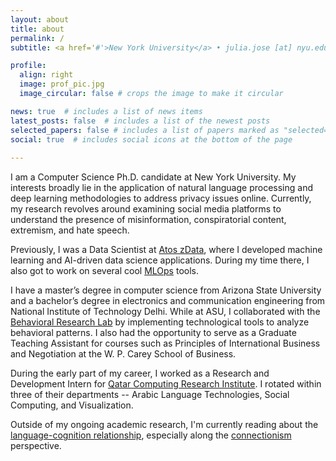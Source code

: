 ```yaml
---
layout: about
title: about
permalink: /
subtitle: <a href='#'>New York University</a> • julia.jose [at] nyu.edu

profile:
  align: right
  image: prof_pic.jpg
  image_circular: false # crops the image to make it circular

news: true  # includes a list of news items
latest_posts: false  # includes a list of the newest posts
selected_papers: false # includes a list of papers marked as "selected={true}"
social: true  # includes social icons at the bottom of the page
  
---
```


I am a Computer Science Ph.D. candidate at New York University. My interests broadly lie in the application of natural language processing and deep learning methodologies to address privacy issues online. Currently, my research revolves around examining social media platforms to understand the presence of misinformation, conspiratorial content, extremism, and hate speech.

Previously, I was a Data Scientist at [Atos zData](https://zdatainc.com/), where I developed machine learning and AI-driven data science applications. During my time there, I also got to work on several cool [MLOps](https://www.kubeflow.org/) tools.


I have a master’s degree in computer science from Arizona State University and a bachelor’s degree in electronics and communication engineering from National Institute of Technology Delhi. While at ASU, I collaborated with the [Behavioral Research Lab](https://wpcarey.asu.edu/marketing-degrees/research-lab) by implementing technological tools to analyze behavioral patterns. I also had the opportunity to serve as a Graduate Teaching Assistant for courses such as Principles of International Business and Negotiation at the W. P. Carey School of Business.


During the early part of my career, I worked as a Research and Development Intern for [Qatar Computing Research Institute](https://www.hbku.edu.qa/en/qcri/about). I rotated within three of their departments -- Arabic Language Technologies, Social Computing, and Visualization.

Outside of my ongoing academic research, I'm currently reading about the [language-cognition relationship](https://www.bu.edu/psych/charris/papers/Encyclopedia.pdf), especially along the [connectionism](https://seop.illc.uva.nl/entries/connectionism/) perspective. 

